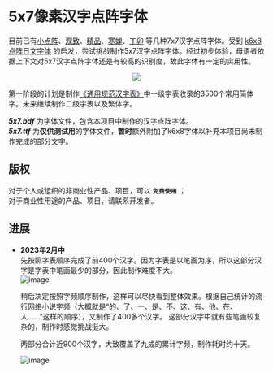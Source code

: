 # 5x7像素汉字点阵字体
    
目前已有[小点阵](https://zhuanlan.zhihu.com/p/142419693)、[观致](https://github.com/Angelic47/FontChinese7x7)、[精品](https://github.com/scott0107000/BoutiqueBitmap7x7)、[寒蝉](https://github.com/Warren2060/Chill-Bitmap)、[丁卯](https://3type.cn/fonts/dinkie_bitmap/index.html) 等几种7x7汉字点阵字体。受到 [k6x8点阵日文字体](https://littlelimit.net/k6x8.htm) 的启发，尝试挑战制作5x7汉字点阵字体。经过初步体验，母语者依据上下文对5x7汉字点阵字体还是有较高的识别度，故此字体有一定的实用性。  
  
<p align=center><img src="https://github.com/knife911/5x7-pixel-chinese-font/assets/153206248/f5d99366-9b29-4687-a82b-da00e540e742"></p>  
  
第一阶段的计划是制作[《通用规范汉字表》](http://www.moe.gov.cn/jyb_sjzl/ziliao/A19/201306/t20130601_186002.html)中一级字表收录的3500个常用简体字。未来继续制作二级字表以及繁体字。  
  
***5x7.bdf*** 为字体文件，包含本项目中制作的汉字点阵字体。   
***5x7.ttf*** 为**仅供测试用**的字体文件，**暂时**额外附加了k6x8字体以补充本项目尚未制作完成的部分文字。  
  
## 版权
对于个人或组织的非商业性产品、项目，可以 **`免费使用`** ；  
对于商业性用途的产品、项目，请联系开发者。

## 进展
* **2023年2月中**  
先按照字表顺序完成了前400个汉字。因为字表是以笔画为序，所以这部分汉字是字表中笔画最少的部分，因此制作难度不大。  
![image](https://github.com/knife911/5x7-pixel-chinese-font/assets/153206248/070c3e0a-6625-4a3e-aeca-0b9b9194427d)
   
    
  稍后决定按照字频顺序制作，这样可以尽快看到整体效果。根据自己统计的流行网络小说字频（大概就是“的、了、一、是、不、这、有、他、在、人......”这样的顺序），又制作了400多个汉字。
这部分汉字中就有些笔画较复杂的，制作时感觉挑战挺大。  
    
  两部分合计近900个汉字，大致覆盖了九成的累计字频，制作耗时约十天。
  
   ![image](https://github.com/knife911/5x7-pixel-chinese-font/assets/153206248/90915563-caa8-4979-9ce3-7ed294fdd1db)
